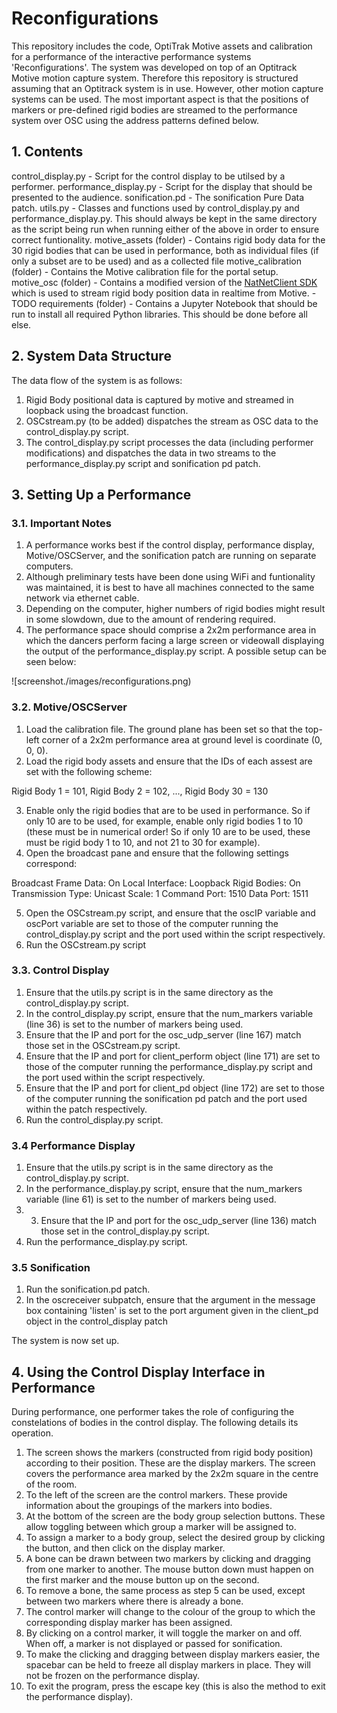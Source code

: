# Reconfigurations

This repository includes the code, OptiTrak Motive assets and calibration for a
performance of the interactive performance systems 'Reconfigurations'. The system was developed on
top of an Optitrack Motive motion capture system. Therefore this repository is structured assuming
that an Optitrack system is in use. However, other motion capture systems can be used. The most
important aspect is that the positions of markers or pre-defined rigid bodies are streamed to the
performance system over OSC using the address patterns defined below.

## 1. Contents

control_display.py - Script for the control display to be utilsed by a performer.
performance_display.py - Script for the display that should be presented to the audience.
sonification.pd - The sonification Pure Data patch.
utils.py - Classes and functions used by control_display.py and performance_display.py. This
should always be kept in the same directory as the script being run when running either of
the above in order to ensure correct funtionality.
motive_assets (folder) - Contains rigid body data for the 30 rigid bodies that can be used in
performance, both as individual files (if only a subset are to be used) and as a collected file
motive_calibration (folder) - Contains the Motive calibration file for the portal setup.
motive_osc (folder) - Contains a modified version of the [NatNetClient SDK](https://optitrack.com/support/downloads/developer-tools.html#natnet-sdk)
which is used to stream rigid body position data in realtime from Motive. - TODO
requirements (folder) - Contains a Jupyter Notebook that should be run to install all required
Python libraries. This should be done before all else.

## 2. System Data Structure

The data flow of the system is as follows:

1. Rigid Body positional data is captured by motive and streamed in loopback
using the broadcast function.
2. OSCstream.py (to be added) dispatches the stream as OSC data to the control_display.py script.
3. The control_display.py script processes the data (including performer modifications) and dispatches
the data in two streams to the performance_display.py script and sonification pd patch.

## 3. Setting Up a Performance

### 3.1. Important Notes

1. A performance works best if the control display, performance display, Motive/OSCServer,
and the sonification patch are running on separate computers.
2. Although preliminary tests have been done using WiFi and funtionality was maintained, it is best to
have all machines connected to the same network via ethernet cable.
3. Depending on the computer, higher numbers of rigid bodies might result in some slowdown, due to
the amount of rendering required.
4. The performance space should comprise a 2x2m performance area in which the dancers perform
facing a large screen or videowall displaying the output of the performance_display.py script.
A possible setup can be seen below:

![screenshot./images/reconfigurations.png)

### 3.2. Motive/OSCServer

1. Load the calibration file. The ground plane has been set so that the top-left corner of a 2x2m
performance area at ground level is coordinate (0, 0, 0).
2. Load the rigid body assets and ensure that the IDs of each assest are set with the following
scheme:

Rigid Body 1 = 101, Rigid Body 2 = 102, ..., Rigid Body 30 = 130

3. Enable only the rigid bodies that are to be used in performance. So if only 10 are to be used,
for example, enable only rigid bodies 1 to 10 (these must be in numerical order! So if only 10 are
to be used, these must be rigid body 1 to 10, and not 21 to 30 for example).
4. Open the broadcast pane and ensure that the following settings correspond:

Broadcast Frame Data: On
Local Interface: Loopback
Rigid Bodies: On
Transmission Type: Unicast
Scale: 1
Command Port: 1510
Data Port: 1511

5. Open the OSCstream.py script, and ensure that the oscIP variable and oscPort variable
are set to those of the computer running the control_display.py script and the port
used within the script respectively.
6. Run the OSCstream.py script

### 3.3. Control Display

1. Ensure that the utils.py script is in the same directory as the control_display.py script.
2. In the control_display.py script, ensure that the num_markers variable (line 36) is set to the
number of markers being used.
3. Ensure that  the IP and port for the osc_udp_server (line 167) match those set in the
OSCstream.py script.
4. Ensure that the IP and port for client_perform object (line 171) are set to those of the
computer running the performance_display.py script and the port used within the script respectively.
5. Ensure that the IP and port for client_pd object (line 172) are set to those of the
computer running the sonification pd patch and the port used within the patch respectively.
6. Run the control_display.py script.

### 3.4 Performance Display

1. Ensure that the utils.py script is in the same directory as the control_display.py script.
2. In the performance_display.py script, ensure that the num_markers variable (line 61) is set to the
number of markers being used.
3. 3. Ensure that  the IP and port for the osc_udp_server (line 136) match those set in the
control_display.py script.
4. Run the performance_display.py script. 

### 3.5 Sonification

1. Run the sonification.pd patch.
2. In the oscreceiver subpatch, ensure that the argument in the message box containing 'listen' is
set to the port argument given in the client_pd object in the control_display patch

The system is now set up.

## 4. Using the Control Display Interface in Performance

During performance, one performer takes the role of configuring the constelations of bodies in the
control display. The following details its operation.

1. The screen shows the markers (constructed from rigid body position) according to their
position. These are the display markers. The screen covers the performance
area marked by the 2x2m square in the centre of the room.
2. To the left of the screen are the control markers. These provide information about the groupings
of the markers into bodies.
3. At the bottom of the screen are the body group selection buttons. These allow toggling between
which group a marker will be assigned to.
4. To assign a marker to a body group, select the desired group by clicking the button, and then
click on the display marker.
5. A bone can be drawn between two markers by clicking and dragging from one marker to another. The
mouse button down must happen on the first marker and the mouse button up on the second.
6. To remove a bone, the same process as step 5 can be used, except between two markers where
there is already a bone.
7. The control marker will change to the colour of the group to which the corresponding display
marker has been assigned.
8. By clicking on a control marker, it will toggle the marker on and off. When off, a marker is not
displayed or passed for sonification.
9. To make the clicking and dragging between display markers easier, the spacebar can be held to
freeze all display markers in place. They will not be frozen on the performance display.
10. To exit the program, press the escape key (this is also the method to exit the performance
display).
